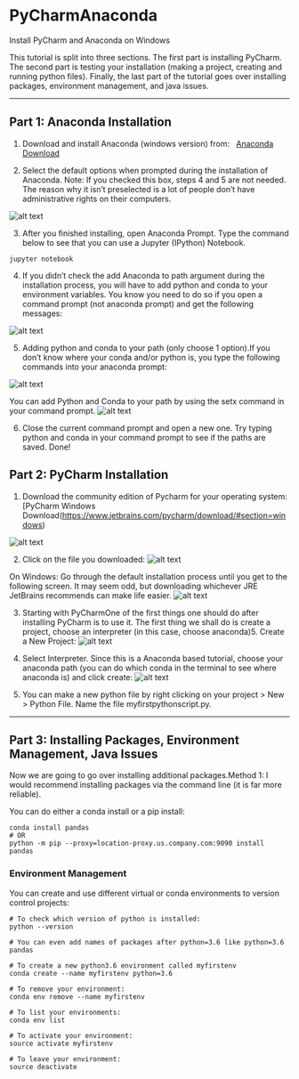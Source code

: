 # PyCharmAnaconda
Install PyCharm and Anaconda on Windows

This tutorial is split into three sections. The first part is installing PyCharm. The second part is testing your installation (making a project, creating and running python files). Finally, the last part of the tutorial goes over installing packages, environment management, and java issues.
<hr>

## Part 1: Anaconda Installation

1. Download and install Anaconda (windows version) from:  
[Anaconda Download](https://www.continuum.io/downloads "Continuum Anaconda Windows Download")

2. Select the default options when prompted during the installation of Anaconda.
Note: If you checked this box, steps 4 and 5 are not needed. The reason why it isn’t preselected is a lot of people don’t have administrative rights on their computers.

![alt text](https://cdn-images-1.medium.com/max/800/1*7a9zVyGP3iMXu9aB4e_Vhw.png)

3. After you finished installing, open Anaconda Prompt. Type the command below to see that you can use a Jupyter (IPython) Notebook.

```
jupyter notebook
```

4. If you didn’t check the add Anaconda to path argument during the installation process, you will have to add python and conda to your environment variables. You know you need to do so if you open a command prompt (not anaconda prompt) and get the following messages:

![alt text](https://cdn-images-1.medium.com/max/800/1*81UWHjyBokvIl8oYI3mafw.png)

5. Adding python and conda to your path (only choose 1 option).If you don’t know where your conda and/or python is, you type the
following commands into your anaconda prompt:

![alt text](https://cdn-images-1.medium.com/max/800/1*JPTn1751dYrPSydYyPXxKg.png)

You can add Python and Conda to your path by using the setx command in your command prompt.
![alt text](https://cdn-images-1.medium.com/max/800/1*LJ4T-vEGVjr7K4BfmEXDRQ.png)

6. Close the current command prompt and open a new one. Try typing python and conda in your command prompt to see if the paths are saved. Done!

## Part 2: PyCharm Installation
1. Download the community edition of Pycharm for your operating system: 
[PyCharm Windows Download(https://www.jetbrains.com/pycharm/download/#section=windows)

![alt text](https://cdn-images-1.medium.com/max/800/1*9H_jhQ3pbp1AqgaJ34bbQw.png)

2. Click on the file you downloaded:
![alt text](https://cdn-images-1.medium.com/max/800/1*66Su3FJzxDq1NFNZ58y0rw.png)

On Windows: Go through the default installation process until you get to the following screen. It may seem odd, but downloading whichever JRE JetBrains recommends can make life easier.
![alt text](https://cdn-images-1.medium.com/max/800/1*80AfgZ93BuMxL-ccmeY5FA.png)

3. Starting with PyCharmOne of the first things one should do after installing PyCharm is to use it. The first thing we shall do is create a project, choose an interpreter (in this case, choose anaconda)5. Create a New Project:
![alt text](https://cdn-images-1.medium.com/max/800/1*RCKXOtFPEYewQ2W3RfrEIg.png)

4. Select Interpreter. Since this is a Anaconda based tutorial, choose your anaconda path (you can do which conda in the terminal to see where anaconda is) and click create:
![alt text](https://cdn-images-1.medium.com/max/800/1*rJ01IF_VqJ2uSjAFLyMUyg.png)

5. You can make a new python file by right clicking on your project > New > Python File. Name the file myfirstpythonscript.py.

<hr>

## Part 3: Installing Packages, Environment Management, Java Issues
Now we are going to go over installing additional packages.Method 1: I would recommend installing packages via the command line (it is far more reliable). 

You can do either a conda install or a pip install:
```
conda install pandas
# OR 
python -m pip --proxy=location-proxy.us.company.com:9090 install pandas
```

### Environment Management 
You can create and use different virtual or conda environments to version control projects: 

```
# To check which version of python is installed:
python --version

# You can even add names of packages after python=3.6 like python=3.6 pandas

# To create a new python3.6 environment called myfirstenv
conda create --name myfirstenv python=3.6

# To remove your environment:
conda env remove --name myfirstenv

# To list your environments:
conda env list

# To activate your environment:
source activate myfirstenv

# To leave your environment:
source deactivate
```

